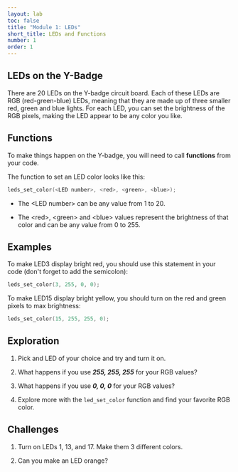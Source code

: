 ```yaml
---
layout: lab
toc: false
title: "Module 1: LEDs"
short_title: LEDs and Functions
number: 1
order: 1
---
```


## LEDs on the Y-Badge

There are 20 LEDs on the Y-badge circuit board.  Each of these LEDs are RGB (red-green-blue) LEDs, meaning that they are made up of three smaller red, green and blue lights.  For each LED, you can set the brightness of the RGB pixels, making the LED appear to be any color you like.

<!-- TODO: Add photo of board and of an RGB LED -->

## Functions

To make things happen on the Y-badge, you will need to call **functions** from your code.

The function to set an LED color looks like this:
```c
leds_set_color(<LED number>, <red>, <green>, <blue>);
```

* The \<LED number\> can be any value from 1 to 20.

* The \<red\>, \<green\> and \<blue\> values represent the brightness of that color and can be any value from 0 to 255.


## Examples
To make LED3 display bright red, you should use this statement in your code (don't forget to add the semicolon):

```c
leds_set_color(3, 255, 0, 0);
```

To make LED15 display bright yellow, you should turn on the red and green pixels to max brightness:
```c
leds_set_color(15, 255, 255, 0);
```


## Exploration
1. Pick and LED of your choice and try and turn it on.

1. What happens if you use **_255, 255, 255_** for your RGB values? 

1. What happens if you use _**0, 0, 0**_ for your RGB values?


1. Explore more with the `led_set_color` function and find your favorite RGB color.


## Challenges
1. Turn on LEDs 1, 13, and 17. Make them 3 different colors.

1. Can you make an LED orange?



<!-- TODO: Add picture -->

